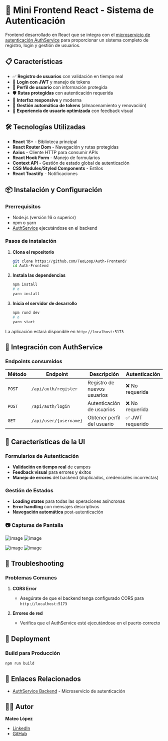 # 🚀 Mini Frontend React - Sistema de Autenticación

Frontend desarrollado en React que se integra con el [microservicio de autenticación AuthService](https://github.com/TeoLoop/AuthService) para proporcionar un sistema completo de registro, login y gestión de usuarios.

## 📋 Características

- ✅ **Registro de usuarios** con validación en tiempo real
- 🔐 **Login con JWT** y manejo de tokens
- 👤 **Perfil de usuario** con información protegida
- 🛡️ **Rutas protegidas** con autenticación requerida
- 🎨 **Interfaz responsive** y moderna
- 🔄 **Gestión automática de tokens** (almacenamiento y renovación)
- 📱 **Experiencia de usuario optimizada** con feedback visual

## 🛠️ Tecnologías Utilizadas

- **React** 18+ - Biblioteca principal
- **React Router Dom** - Navegación y rutas protegidas
- **Axios** - Cliente HTTP para consumir APIs
- **React Hook Form** - Manejo de formularios
- **Context API** - Gestión de estado global de autenticación
- **CSS Modules/Styled Components** - Estilos
- **React Toastify** - Notificaciones

## 📦 Instalación y Configuración

### Prerrequisitos

- Node.js (versión 16 o superior)
- npm o yarn
- [AuthService](https://github.com/TeoLoop/AuthService) ejecutándose en el backend

### Pasos de instalación

1. **Clona el repositorio**
   ```bash
   git clone https://github.com/TeoLoop/Auth-Frontend/
   cd Auth-Frontend
   ```

2. **Instala las dependencias**
   ```bash
   npm install
   # o
   yarn install
   ```


3. **Inicia el servidor de desarrollo**
   ```bash
   npm rund dev
   # o
   yarn start
   ```

La aplicación estará disponible en `http://localhost:5173`

## 🔌 Integración con AuthService

### Endpoints consumidos

| Método | Endpoint | Descripción | Autenticación |
|--------|----------|-------------|---------------|
| `POST` | `/api/auth/register` | Registro de nuevos usuarios | ❌ No requerida |
| `POST` | `/api/auth/login` | Autenticación de usuarios | ❌ No requerida |
| `GET` | `/api/user/{username}` | Obtener perfil del usuario | ✅ JWT requerido |


## 📱 Características de la UI

### Formularios de Autenticación

- **Validación en tiempo real** de campos
- **Feedback visual** para errores y éxitos
- **Manejo de errores** del backend (duplicados, credenciales incorrectas)

### Gestión de Estados

- **Loading states** para todas las operaciones asíncronas
- **Error handling** con mensajes descriptivos
- **Navegación automática** post-autenticación

### 📷 Capturas de Pantalla
![image](https://github.com/user-attachments/assets/daa62da6-8c50-4788-887b-3843634487e2)
![image](https://github.com/user-attachments/assets/ac1eabb7-c1f9-4252-8968-f25383e1ff5d)

![image](https://github.com/user-attachments/assets/10bcfbb3-5dde-466d-a011-3bb031de5a3b)
![image](https://github.com/user-attachments/assets/74b84812-242d-49f5-b3bc-d8e55df23838)





## 🐛 Troubleshooting

### Problemas Comunes

1. **CORS Error**
   - Asegúrate de que el backend tenga configurado CORS para `http://localhost:5173`

2. **Errores de red**
   - Verifica que el AuthService esté ejecutándose en el puerto correcto
     

## 🚀 Deployment

### Build para Producción

```bash
npm run build
```

## 🔗 Enlaces Relacionados

- [AuthService Backend](https://github.com/TeoLoop/AuthService) - Microservicio de autenticación

## 👨‍💻 Autor

**Mateo López**
- [LinkedIn](https://www.linkedin.com/in/lopezmateo/)
- [GitHub](https://github.com/TeoLoop)
